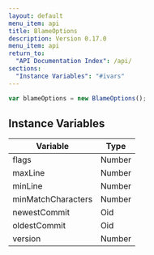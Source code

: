```yaml
---
layout: default
menu_item: api
title: BlameOptions
description: Version 0.17.0
menu_item: api
return_to:
  "API Documentation Index": /api/
sections:
  "Instance Variables": "#ivars"
---
```


```js
var blameOptions = new BlameOptions();
```

## <a name="ivars"></a>Instance Variables

| Variable | Type |
| --- | --- |
| <a name="flags"></a>flags | Number |
| <a name="maxLine"></a>maxLine | Number |
| <a name="minLine"></a>minLine | Number |
| <a name="minMatchCharacters"></a>minMatchCharacters | Number |
| <a name="newestCommit"></a>newestCommit | Oid |
| <a name="oldestCommit"></a>oldestCommit | Oid |
| <a name="version"></a>version | Number |

